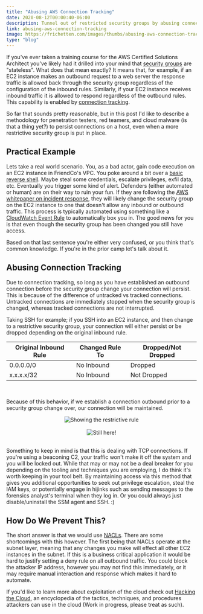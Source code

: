 ```yaml
---
title: "Abusing AWS Connection Tracking"
date: 2020-08-12T00:00:40-06:00
description: Tunnel out of restricted security groups by abusing connection tracking.
link: abusing-aws-connection-tracking
image: https://frichetten.com/images/thumbs/abusing-aws-connection-tracking
type: "blog"
---
```

If you've ever taken a training course for the AWS Certified Solutions Architect you've likely had it drilled into your mind that [security groups](https://docs.aws.amazon.com/vpc/latest/userguide/VPC_SecurityGroups.html) are "stateless". What does that mean exactly? It means that, for example, if an EC2 instance makes an outbound request to a web server the response traffic is allowed back through the security group regardless of the configuration of the inbound rules. Similarly, if your EC2 instance receives inbound traffic it is allowed to respond regardless of the outbound rules. This capability is enabled by [connection tracking](https://docs.aws.amazon.com/AWSEC2/latest/UserGuide/ec2-security-groups.html#security-group-connection-tracking).

So far that sounds pretty reasonable, but in this post I'd like to describe a methodology for penetration testers, red teamers, and cloud malware (is that a thing yet?) to persist connections on a host, even when a more restrictive security group is put in place.

## Practical Example

Lets take a real world scenario. You, as a bad actor, gain code execution on an EC2 instance in FriendCo's VPC. You poke around a bit over a [basic reverse shell](http://pentestmonkey.net/cheat-sheet/shells/reverse-shell-cheat-sheet). Maybe steal some credentials, escalate privileges, exfil data, etc. Eventually you trigger some kind of alert. Defenders (either automated or human) are on their way to ruin your fun. If they are following the [AWS whitepaper on incident response](https://d1.awsstatic.com/whitepapers/aws_security_incident_response.pdf), they will likely change the security group on the EC2 instance to one that doesn't allow any inbound or outbound traffic. This process is typically automated using something like a [CloudWatch Event Rule](https://docs.aws.amazon.com/AmazonCloudWatch/latest/events/WhatIsCloudWatchEvents.html) to automatically box you in. The good news for you is that even though the security group has been changed you still have access.

Based on that last sentence you're either very confused, or you think that's common knowledge. If you're in the prior camp let's talk about it.

## Abusing Connection Tracking

Due to connection tracking, so long as you have established an outbound connection before the security group change your connection will persist. This is because of the difference of untracked vs tracked connections. Untracked connections are immediately stopped when the security group is changed, whereas tracked connections are not interrupted. 

Taking SSH for example; if you SSH into an EC2 instance, and then change to a restrictive security group, your connection will either persist or be dropped depending on the original inbound rule.

| Original Inbound Rule | Changed Rule To | Dropped/Not Dropped |
| --------------------- | --------------- | ------------------- |
| 0.0.0.0/0 | No Inbound | Dropped |
| x.x.x.x/32 | No Inbound | Not Dropped |

<br>

Because of this behavior, if we establish a connection outbound prior to a security group change over, our connection will be maintained.

<center><img src="/images/blog/abusing-aws-connection-tracking/restrictive-rule.png" loading="lazy" alt="Showing the restrictive rule" /></center><br>

<center><img src="/images/blog/abusing-aws-connection-tracking/still-here.png" loading="lazy" alt="Still here!" /></center><br>

Something to keep in mind is that this is dealing with TCP connections. If you're using a beaconing C2, your traffic won't make it off the system and you will be locked out. While that may or may not be a deal breaker for you depending on the tooling and techniques you are employing, I do think it's worth keeping in your tool belt. By maintaining access via this method that gives you additional opportunities to seek out privilege escalation, steal the IAM keys, or potentially engage in hijinks such as sending messages to the forensics analyst's terminal when they log in. Or you could always just disable/uninstall the SSM agent and SSH. :)

## How Do We Prevent This?

The short answer is that we would use [NACLs](https://docs.aws.amazon.com/vpc/latest/userguide/vpc-network-acls.html). There are some shortcomings with this however. The first being that NACLs operate at the subnet layer, meaning that any changes you make will effect all other EC2 instances in the subnet. If this is a business critical application it would be hard to justify setting a deny rule on all outbound traffic. You could block the attacker IP address, however you may not find this immediately, or it may require manual interaction and response which makes it hard to automate.

If you'd like to learn more about exploitation of the cloud check out [Hacking the Cloud](https://hackingthe.cloud?pk_campaign=con-tracking-blog), an encyclopedia of the tactics, techniques, and procedures attackers can use in the cloud (Work in progress, please treat as such).
